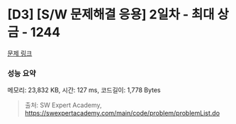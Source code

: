# [D3] [S/W 문제해결 응용] 2일차 - 최대 상금 - 1244 

[문제 링크](https://swexpertacademy.com/main/code/problem/problemDetail.do?contestProbId=AV15Khn6AN0CFAYD) 

### 성능 요약

메모리: 23,832 KB, 시간: 127 ms, 코드길이: 1,778 Bytes



> 출처: SW Expert Academy, https://swexpertacademy.com/main/code/problem/problemList.do
